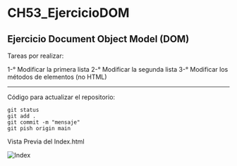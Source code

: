 # CH53_EjercicioDOM
## Ejercicio Document Object Model (DOM)

Tareas por realizar:

1-° Modificar la primera lista
2-° Modificar la segunda lista
3-° Modificar los métodos de elementos (no HTML)

---

Código para actualizar el repositorio:
```
git status
git add .
git commit -m "mensaje"
git pish origin main
```
Vista Previa del Index.html

![Index](https://raw.githubusercontent.com/Juan-Pablo-Villanueva-Garcia/CH53_EjercicioDOM/blob/master/images/CAPTURA%20DOM.PNG)
